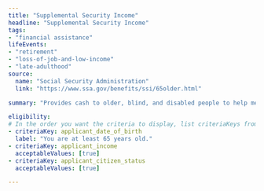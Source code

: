 ```yaml
---
title: "Supplemental Security Income"
headline: "Supplemental Security Income"
tags: 
- "financial assistance"
lifeEvents: 
- "retirement"
- "loss-of-job-and-low-income"
- "late-adulthood"
source:
  name: "Social Security Administration"
  link: "https://www.ssa.gov/benefits/ssi/65older.html"

summary: "Provides cash to older, blind, and disabled people to help meet basic needs for food, clothing, and shelter."

eligibility:
# In the order you want the criteria to display, list criteriaKeys from the csv here, each followed by a comma-separated list of which values indicate eligibility for that criteria. Wrap individual values in quotes if they have inner commas.
- criteriaKey: applicant_date_of_birth
  label: "You are at least 65 years old."
- criteriaKey: applicant_income
  acceptableValues: [true]
- criteriaKey: applicant_citizen_status
  acceptableValues: [true]

---
```

